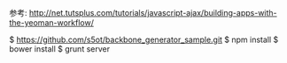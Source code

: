 参考:
http://net.tutsplus.com/tutorials/javascript-ajax/building-apps-with-the-yeoman-workflow/

$ https://github.com/s5ot/backbone_generator_sample.git
$ npm install
$ bower install
$ grunt server

